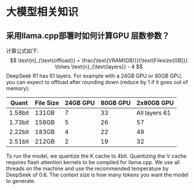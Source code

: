 # 大模型相关知识

## 采用llama.cpp部署时如何计算GPU 层数参数？

计算公式如下:
$$
\text{n}_{\text{offload}} = \frac{\text{VRAM(GB)}}{\text{Filesize(GB)}} \times \text{n}_{\text{layers}} - 4
$$
DeepSeek R1 has 61 layers. For example with a 24GB GPU or 80GB GPU, you can expect to offload after rounding down (reduce by 1 if it goes out of memory):

| Quant   | File Size | 24GB GPU | 80GB GPU | 2x80GB GPU    |
| ------- | --------- | -------- | -------- | ------------- |
| 1.58bit | 131GB     | 7        | 33       | All layers 61 |
| 1.73bit | 158GB     | 5        | 26       | 57            |
| 2.22bit | 183GB     | 4        | 22       | 49            |
| 2.51bit | 212GB     | 2        | 19       | 32            |

To run the model, we quantize the K cache to 4bit. Quantizing the V cache requires flash attention kernels to be compiled for llama.cpp. We use all threads on the machine and use the recommended temperature by DeepSeek of 0.6. The context size is how many tokens you want the model to generate.

